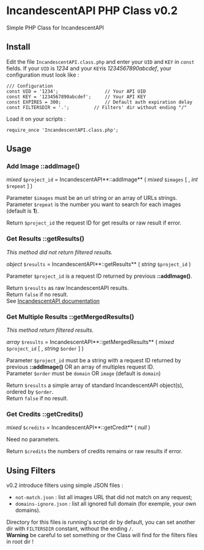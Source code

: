 IncandescentAPI PHP Class v0.2
==============================

Simple PHP Class for IncandescentAPI

Install
-------

Edit the file `IncandescentAPI.class.php` and enter your `UID` and `KEY` in `const` fields. If your `UID` is _1234_ and your `KEY`is _1234567890abcdef_, your configuration must look like :

	/// Configuration
	const UID = '1234';					// Your API UID
	const KEY = '1234567890abcdef';		// Your API KEY
	const EXPIRES = 300;				// Default auth expiration delay
	const FILTERSDIR = '.';			// Filters' dir without ending "/"

Load it on your scripts :  

	require_once 'IncandescentAPI.class.php';

Usage
-----

### Add Image ::addImage() 
 
_mixed_ `$project_id` = IncandescentAPI**::addImage** ( _mixed_ `$images` [ , _int_ `$repeat` ] )

Parameter `$images` must be an url string or an array of URLs strings.  
Parameter `$repeat` is the number you want to search for each images (default is **1**).  

Return `$project_id` the request ID for get results or raw result if error.


### Get Results ::getResults()  

_This method did not return filtered results._

_object_ `$results` = IncandescentAPI**::getResults** ( _string_ `$project_id` )

Parameter `$project_id` is a request ID returned by previous **::addImage()**.  

Return `$results` as raw IncandescentAPI results.  
Return `false` if no result.  
See [IncandescentAPI documentation](http://incandescent.xyz)

### Get Multiple Results ::getMergedResults()  

_This method return filtered results._

_array_ `$results` = IncandescentAPI**::getMergedResults** ( _mixed_ `$project_id` [ , _string_ `$order` ] )

Parameter `$project_id` must be a string with a request ID returned by previous **::addImage()** OR an array of multiples request ID.   
Parameter `$order` must be `domain` OR `image` (default is `domain`)

Return `$results` a simple array of standard IncandescentAPI object(s), ordered by `$order`.  
Return `false` if no result.  


### Get Credits ::getCredits()

_mixed_ `$credits` = IncandescentAPI**::getCredit** ( _null_ )

Need no parameters.  

Return `$credits` the numbers of credits remains or raw results if error.


Using Filters
-------------

v0.2 introduce filters using simple JSON files :

 * `not-match.json` : list all images URL that did not match on any request;  
 * `domains-ignore.json` : list all ignored full domain (for exemple, your own domains).

Directory for this files is running's script dir by default, you can set another dir with `FILTERSDIR` constant, without the ending `/`.  
**Warning** be careful to set something or the Class will find for the filters files in root dir !
